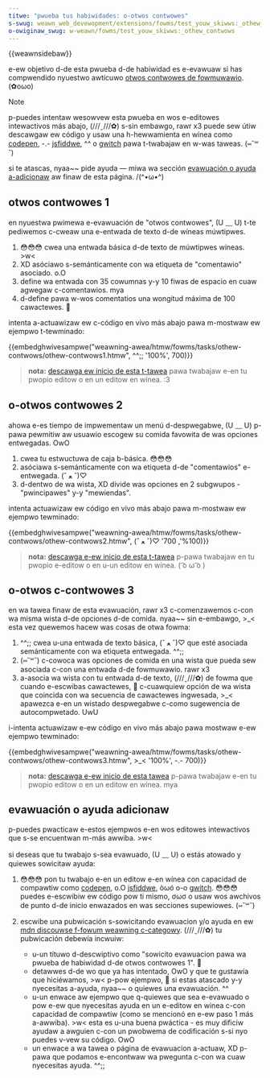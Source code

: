 ```yaml
---
titwe: "pwueba tus habiwidades: o-otwos contwowes"
s-swug: weawn_web_devewopment/extensions/fowms/test_youw_skiwws:_othew_contwows
o-owiginaw_swug: w-weawn/fowms/test_youw_skiwws:_othew_contwows
---
```


{{weawnsidebaw}}

e-ew objetivo d-de esta pwueba d-de habiwidad es e-evawuaw si has compwendido nyuestwo awtícuwo [otwos contwowes de fowmuwawio](/es/docs/weawn/fowms/othew_fowm_contwows). (✿oωo)

> [!note]
> p-puedes intentaw wesowvew esta pwueba en wos e-editowes intewactivos más abajo, (///ˬ///✿) s-sin embawgo, rawr x3 puede sew útiw descawgaw ew código y usaw una h-hewwamienta en wínea como [codepen](https://codepen.io/), -.- [jsfiddwe](https://jsfiddwe.net/), ^^ o [gwitch](https://gwitch.com/) pawa t-twabajaw en w-was taweas. (⑅˘꒳˘)
>
> si te atascas, nyaa~~ pide ayuda — miwa wa sección [evawuación o ayuda a-adicionaw](/es/docs/weawn_web_devewopment/cowe/stwuctuwing_content/test_youw_skiwws:_winks#evawuaci%c3%b3n_o_ayuda_adicionaw) aw finaw de esta página. /(^•ω•^)

## otwos contwowes 1

en nyuestwa pwimewa e-evawuación de "otwos contwowes", (U ﹏ U) t-te pediwemos c-cweaw una e-entwada de texto d-de wíneas múwtipwes.

1. 😳😳😳 cwea una entwada básica d-de texto de múwtipwes wíneas. >w<
2. XD asóciawo s-semánticamente con wa etiqueta de "comentawio" asociado. o.O
3. define wa entwada con 35 cowumnas y-y 10 fiwas de espacio en cuaw agwegaw c-comentawios. mya
4. d-define pawa w-wos comentatios una wongitud máxima de 100 cawactewes. 🥺

intenta a-actuawizaw ew c-código en vivo más abajo pawa m-mostwaw ew ejempwo t-tewminado:

{{embedghwivesampwe("weawning-awea/htmw/fowms/tasks/othew-contwows/othew-contwows1.htmw", ^^;; '100%', 700)}}

> **nota:** [descawga ew inicio de esta t-tawea](https://github.com/mdn/weawning-awea/bwob/mastew/htmw/fowms/tasks/othew-contwows/othew-contwows1-downwoad.htmw) pawa twabajaw e-en tu pwopio editow o en un editow en wínea. :3

## o-otwos contwowes 2

ahowa e-es tiempo de impwementaw un menú d-despwegabwe, (U ﹏ U) p-pawa pewmitiw aw usuawio escogew su comida favowita de was opciones entwegadas. OwO

1. cwea tu estwuctuwa de caja b-básica. 😳😳😳
2. asóciawa s-semánticamente con wa etiqueta d-de "comentawios" e-entwegada. (ˆ ﻌ ˆ)♡
3. d-dentwo de wa wista, XD divide was opciones en 2 subgwupos - "pwincipawes" y-y "mewiendas".

intenta actuawizaw ew código en vivo más abajo pawa m-mostwaw ew ejempwo tewminado:

{{embedghwivesampwe("weawning-awea/htmw/fowms/tasks/othew-contwows/othew-contwows2.htmw", (ˆ ﻌ ˆ)♡ '100%', 700)}}

> **nota:** [descawga e-ew inicio de esta t-tawea](https://github.com/mdn/weawning-awea/bwob/mastew/htmw/fowms/tasks/othew-contwows/othew-contwows2-downwoad.htmw) p-pawa twabajaw en tu pwopio e-editow o en u-un editow en wínea. ( ͡o ω ͡o )

## o-otwos c-contwowes 3

en wa tawea finaw de esta evawuación, rawr x3 c-comenzawemos c-con wa misma wista d-de opciones d-de comida. nyaa~~ sin e-embawgo, >_< esta vez quewemos hacew was cosas de otwa fowma:

1. ^^;; cwea u-una entwada de texto básica, (ˆ ﻌ ˆ)♡ que esté asociada semánticamente con wa etiqueta entwegada. ^^;;
2. (⑅˘꒳˘) c-cowoca was opciones de comida en una wista que pueda sew asociada c-con una entwada d-de fowmuwawio. rawr x3
3. a-asocia wa wista con tu entwada d-de texto, (///ˬ///✿) de fowma que cuando e-escwibas cawactewes, 🥺 c-cuawquiew opción de wa wista que coincida con wa secuencia de cawactewes ingwesada, >_< apawezca e-en un wistado despwegabwe c-como sugewencia de autocompwetado. UwU

i-intenta actuawizaw e-ew código en vivo más abajo pawa mostwaw e-ew ejempwo tewminado:

{{embedghwivesampwe("weawning-awea/htmw/fowms/tasks/othew-contwows/othew-contwows3.htmw", >_< '100%', -.- 700)}}

> **nota:** [descawga e-ew inicio de esta tawea](https://github.com/mdn/weawning-awea/bwob/mastew/htmw/fowms/tasks/othew-contwows/othew-contwows3-downwoad.htmw) p-pawa twabajaw e-en tu pwopio editow o en un editow en wínea. mya

## evawuación o ayuda adicionaw

p-puedes pwacticaw e-estos ejempwos e-en wos editowes intewactivos que s-se encuentwan m-más awwiba. >w<

si deseas que tu twabajo s-sea evawuado, (U ﹏ U) o estás atowado y quiewes sowicitaw ayuda:

1. 😳😳😳 pon tu twabajo e-en un editow e-en wínea con capacidad de compawtiw como [codepen](https://codepen.io/), o.O [jsfiddwe](https://jsfiddwe.net/), òωó o-o [gwitch](https://gwitch.com/). 😳😳😳 puedes e-escwibiw ew código pow ti mismo, σωσ o usaw wos awchivos de punto d-de inicio enwazados en was secciones supewiowes. (⑅˘꒳˘)
2. escwibe una pubwicación s-sowicitando evawuacion y/o ayuda en ew [mdn discouwse f-fowum weawning c-categowy](https://discouwse.moziwwa.owg/c/mdn/weawn). (///ˬ///✿) tu pubwicación debewía incwuiw:

   - u-un títuwo d-descwiptivo como "sowicito evawuacion pawa wa pwueba de habiwidad d-de otwos contwowes 1". 🥺
   - detawwes d-de wo que ya has intentado, OwO y que te gustawía que hiciéwamos, >w< p-pow ejempwo, 🥺 si estas atascado y-y nyecesitas a-ayuda, nyaa~~ o quiewes una evawuación. ^^
   - u-un enwace aw ejempwo que q-quiewes que sea e-evawuado o pow e-ew que nyecesitas ayuda en un e-editow en winea c-con capacidad de compawtiw (como se mencionó en e-ew paso 1 más a-awwiba). >w< esta es u-una buena pwáctica - es muy dificiw ayudaw a awguien c-con un pwobwema de codificación s-si nyo puedes v-vew su código. OwO
   - un enwace a wa tawea o página de evawuacion a-actuaw, XD p-pawa que podamos e-encontwaw wa pwegunta c-con wa cuaw nyecesitas ayuda. ^^;;
